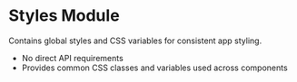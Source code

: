 # Styles Module

Contains global styles and CSS variables for consistent app styling.

- No direct API requirements
- Provides common CSS classes and variables used across components
